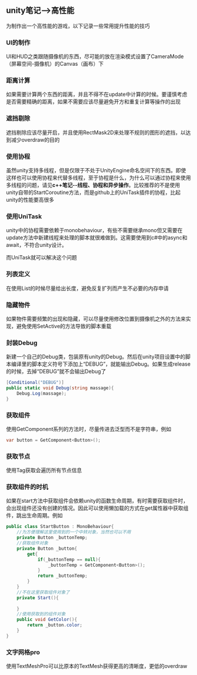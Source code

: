 ## unity笔记-->高性能

为制作出一个高性能的游戏，以下记录一些常用提升性能的技巧

### UI的制作

UI和HUD之类跟随摄像机的东西，尽可能的放在渲染模式设置了CameraMode（屏幕空间-摄像机）的Canvas（画布）下

### 距离计算

如果需要计算两个东西的距离，并且不得不在update中计算的时候。要谨慎考虑是否需要精确的距离，如果不需要应该尽量避免开方和重复计算等操作的出现

### 遮挡剔除

遮挡剔除应该尽量开启，并且使用RectMask2D来处理不规则的图形的遮挡，以达到减少overdraw的目的

### 使用协程

虽然unity支持多线程，但是仅限于不处于UnityEngine命名空间下的东西。即使这样也可以使用协程来代替多线程，至于协程是什么，为什么可以通过协程来使用多线程的问题，请见**c++笔记--线程、协程和异步操作**。比较推荐的不是使用unity自带的StartCoroutine方法，而是github上的UniTask插件的协程，比起unity的性能要高很多

### 使用UniTask

unity中的协程需要依赖于monobehaviour，有些不需要继承mono但又需要在update方法中新建线程来处理的脚本就很难做到。这需要使用到c#中的async和await，不符合unity设计。

而UniTask就可以解决这个问题

### 列表定义

在使用List的时候尽量给出长度，避免反复扩列而产生不必要的内存申请

### 隐藏物件

如果物件需要频繁的出现和隐藏，可以尽量使用修改位置到摄像机之外的方法来实现，避免使用SetActive的方法导致的脚本重载

### 封装Debug

新建一个自己的Debug类，包装原有unity的Debug。然后在unity项目设置中的脚本编译里的脚本定义符号下添加上“DEBUG”，就能输出Debug。如果生成release的时候，去掉“DEBUG”就不会输出Debug了

```c#
[Conditional("DEBUG")]
public static void Debug(string massage){
    Debug.Log(massage);
}
```

### 获取组件

使用GetComponent系列的方法时，尽量传进去泛型而不是字符串，例如

```c#
var button = GetComponent<Button>();
```

### 获取节点

使用Tag获取会遍历所有节点信息

### 获取组件的时机

如果在start方法中获取组件会依赖unity的函数生命周期，有时需要获取组件时，会出现组件还没有创建的情况。因此可以使用懒加载的方式在get属性器中获取组件，跳出生命周期。例如

```c#
public class StartButton : MonoBehaviour{
    //为方便理解这里使用到的一个中转对象，当然也可以不用
    private Button _buttonTemp;
    //获取组件对象
    private Button _button{
        get{
            if(_buttonTemp == null){
                _buttonTemp = GetComponent<Button>();
            }
            return _buttonTemp;
        }
    }
    //不在这里获取组件对象了
    private Start(){
        
    }
    //使用获取到的组件对象
    public void GetColor(){
        return _button.color;
    }
}
```

### 文字网格pro

使用TextMeshPro可以比原本的TextMesh获得更高的清晰度，更低的overdraw
